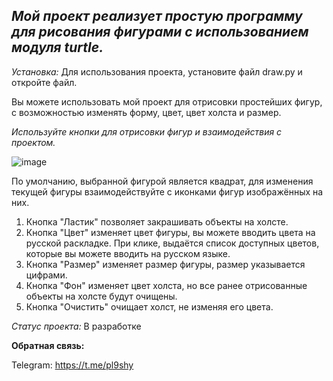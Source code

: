 ## ***Мой проект реализует простую программу для рисования фигурами с использованием модуля turtle.***

*Установка:* Для использования проекта, установите файл draw.py и откройте файл. 

Вы можете использовать мой проект для отрисовки простейших фигур, с возможностью изменять форму, цвет, цвет холста и размер.

*Используйте кнопки для отрисовки фигур и взаимодействия с проектом.*

![image](https://github.com/pl9shy/turtle_draw/assets/157023698/bd104cd7-dc3c-4bb3-8284-cec9871fe9a5)

По умолчанию, выбранной фигурой является квадрат, для изменения текущей фигуры взаимодействуйте с иконками фигур изображённых на них.  
1. Кнопка "Ластик" позволяет закрашивать объекты на холсте.
2. Кнопка "Цвет" изменяет цвет фигуры, вы можете вводить цвета на русской раскладке. При клике, выдаётся список доступных цветов, которые вы можете вводить на русском языке.
3. Кнопка "Размер" изменяет размер фигуры, размер указывается цифрами.
4. Кнопка "Фон" изменяет цвет холста, но все ранее отрисованные объекты на холсте будут очищены.
5. Кнопка "Очистить" очищает холст, не изменяя его цвета.
  
*Статус проекта:* В разработке

**Обратная связь:**

  Telegram: https://t.me/pl9shy


